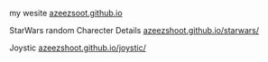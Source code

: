 my wesite
[azeezsoot.github.io](https://azeezshoot.github.io)

StarWars random Charecter Details
[azeezshoot.github.io/starwars/](https://azeezshoot.github.io/starwars/)

Joystic
[azeezshoot.github.io/joystic/](https://azeezshoot.github.io/joystic/)

